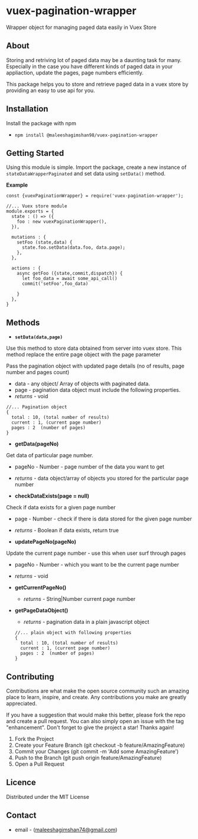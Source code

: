 # vuex-pagination-wrapper
Wrapper object for managing paged data easily in Vuex Store

## About
Storing and retriving lot of paged data may be a daunting task for many.
Especially in the case you have different kinds of paged data in your appliaction, update the pages, page numbers efficiently.

This package helps you to store and retrieve paged data in a vuex store by providing an easy to use api for you.

## Installation

Install the package with npm

- `npm install @maleeshagimshan98/vuex-pagination-wrapper `

## Getting Started

Using this module is simple. Import the package, create a new instance of `stateDataWrapperPaginated` and set data using `setData()` method.

**Example**

````
const {vuexPaginationWrapper} = require('vuex-pagination-wrapper');

//... Vuex store module
module.exports = {
  state : () => ({
    foo : new vuexPaginationWrapper(),
  }),
  
  mutations : {
    setFoo (state,data) {
      state.foo.setData(data.foo, data.page);        
    },
  },

  actions : {
    async getFoo ({state,commit,dispatch}) {
      let foo_data = await some_api_call()
      commit('setFoo',foo_data)

    }
  },
}
````

## Methods


- **`setData(data,page)`**

Use this method to store data obtained from server into vuex store. This method replace the entire page object with the page parameter

Pass the pagination object with updated page details (no of results, page number and pages count)

  - data - any object/ Array of objects with paginated data.
  - page - pagination data object must include the following properties.
  - *returns* - void


````
//... Pagination object
{
  total : 10, (total number of results)
  current : 1, (current page number)
  pages : 2  (number of pages)
}
````

- **getData(pageNo)**

Get data of particular page number.

  - pageNo - Number -  page number of the data you want to get
  - *returns* - data object/array of objects you stored for the particular page number

- **checkDataExists(page = null)**

Check if data exists for a given page number

  - page - Number - check if there is data stored for the given page number
  - *returns* - Boolean if data exists, return true

- **updatePageNo(pageNo)**

Update the current page number - use this when user surf through pages

- pageNo - Number - which you want to be the current page number
- *returns* - void

- **getCurrentPageNo()**

  - *returns* - String|Number current page number

- **getPageDataObject()**

  - *returns* - pagination data in a plain javascript object

  ````
  //... plain object with following properties
  {
    total : 10, (total number of results)
    current : 1, (current page number)
    pages : 2  (number of pages)
  }

  ````




## Contributing

Contributions are what make the open source community such an amazing place to learn, inspire, and create. Any contributions you make are greatly appreciated.

If you have a suggestion that would make this better, please fork the repo and create a pull request. You can also simply open an issue with the tag "enhancement". Don't forget to give the project a star! Thanks again!

1. Fork the Project
2. Create your Feature Branch (git checkout -b feature/AmazingFeature)
3. Commit your Changes (git commit -m 'Add some AmazingFeature')
4. Push to the Branch (git push origin feature/AmazingFeature)
5. Open a Pull Request


## Licence
Distributed under the MIT License

## Contact

- email - (maleeshagimshan74@gmail.com)











